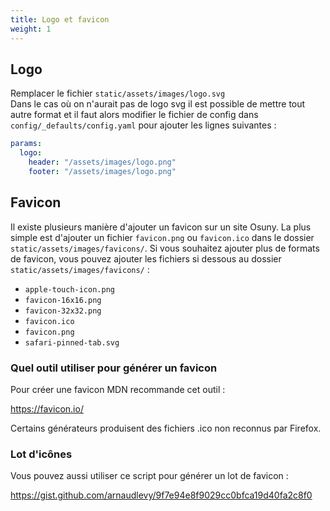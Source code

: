 ```yaml
---
title: Logo et favicon
weight: 1
---
```


## Logo

Remplacer le fichier `static/assets/images/logo.svg`  
Dans le cas où on n'aurait pas de logo svg il est possible de mettre tout autre format et il faut alors modifier le fichier de config dans `config/_defaults/config.yaml` pour ajouter les lignes suivantes :

```yml
params:
  logo:
    header: "/assets/images/logo.png"
    footer: "/assets/images/logo.png"
```

## Favicon

Il existe plusieurs manière d'ajouter un favicon sur un site Osuny. La plus simple est d'ajouter un fichier `favicon.png` ou `favicon.ico` dans le dossier `static/assets/images/favicons/`.
Si vous souhaitez ajouter plus de formats de favicon, vous pouvez ajouter les fichiers si dessous au dossier `static/assets/images/favicons/` :

- `apple-touch-icon.png`
- `favicon-16x16.png`
- `favicon-32x32.png`
- `favicon.ico`
- `favicon.png`
- `safari-pinned-tab.svg`


### Quel outil utiliser pour générer un favicon

Pour créer une favicon MDN recommande cet outil :

https://favicon.io/

Certains générateurs produisent des fichiers .ico non reconnus par Firefox.

### Lot d'icônes

Vous pouvez aussi utiliser ce script pour générer un lot de favicon : 

https://gist.github.com/arnaudlevy/9f7e94e8f9029cc0bfca19d40fa2c8f0
